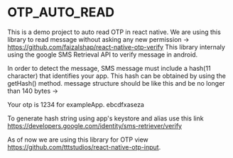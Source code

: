 # OTP_AUTO_READ
This is a demo project to auto read OTP in react native.
We are using this library to read message without asking any new permission -> https://github.com/faizalshap/react-native-otp-verify
This library internaly using the google SMS Retrieval API to verify message in android. 



In order to detect the message, SMS message must include a hash(11 character) that identifies your app. This hash can be obtained by using the getHash() method.
message structure should be like this and be no longer than 140 bytes -> 

Your otp is 1234 for exampleApp. ebcdfxaseza


To generate hash string using app's keystore and alias use this link https://developers.google.com/identity/sms-retriever/verify


As of now we are using this library for OTP view https://github.com/tttstudios/react-native-otp-input.
